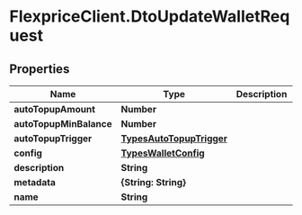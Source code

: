 # FlexpriceClient.DtoUpdateWalletRequest

## Properties

Name | Type | Description | Notes
------------ | ------------- | ------------- | -------------
**autoTopupAmount** | **Number** |  | [optional] 
**autoTopupMinBalance** | **Number** |  | [optional] 
**autoTopupTrigger** | [**TypesAutoTopupTrigger**](TypesAutoTopupTrigger.md) |  | [optional] 
**config** | [**TypesWalletConfig**](TypesWalletConfig.md) |  | [optional] 
**description** | **String** |  | [optional] 
**metadata** | **{String: String}** |  | [optional] 
**name** | **String** |  | [optional] 


